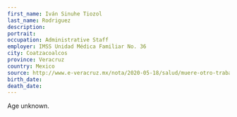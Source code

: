 ```yaml
---
first_name: Iván Sinuhe Tiozol
last_name: Rodriguez
description: 
portrait: 
occupation: Administrative Staff
employer: IMSS Unidad Médica Familiar No. 36
city: Coatzacoalcos
province: Veracruz
country: Mexico
source: http://www.e-veracruz.mx/nota/2020-05-18/salud/muere-otro-trabajador-del-imss-en-coatza-es-el-quinto-caso
birth_date: 
death_date: 
---
```


Age unknown.